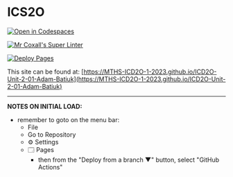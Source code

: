 # ICS2O

[![Open in Codespaces](https://classroom.github.com/assets/launch-codespace-7f7980b617ed060a017424585567c406b6ee15c891e84e1186181d67ecf80aa0.svg)](https://classroom.github.com/open-in-codespaces?assignment_repo_id=14175524)

[![Mr Coxall's Super Linter](https://github.com/MTHS-ICD2O-1-2023/ICD2O-Unit-2-01-Adam-Batiuk/workflows/Mr%20Coxall's%20Super%20Linter/badge.svg)](https://github.com/MTHS-ICD2O-1-2023/ICD2O-Unit-2-01-Adam-Batiuk/actions)

[![Deploy Pages](https://github.com/MTHS-ICD2O-1-2023/ICD2O-Unit-2-01-Adam-Batiuk/workflows/Deploy%20Pages/badge.svg)](https://github.com/MTHS-ICD2O-1-2023/ICD2O-Unit-2-01-Adam-Batiuk/actions)

This site can be found at: [https://MTHS-ICD2O-1-2023.github.io/ICD2O-Unit-2-01-Adam-Batiuk](https://MTHS-ICD2O-1-2023.github.io/ICD2O-Unit-2-01-Adam-Batiuk)

---

**NOTES ON INITIAL LOAD:**
- remember to goto on the menu bar:
  - File
  - Go to Repository
  - ⚙ Settings
  - 🗔 Pages
    - then from the "Deploy from a branch ▼" button, select "GitHub Actions"
